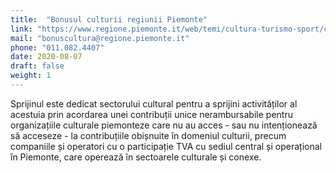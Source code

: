 ```yaml
---
title:  "Bonusul culturii regiunii Piemonte"
link: "https://www.regione.piemonte.it/web/temi/cultura-turismo-sport/cultura/bonus-cultura-700-1000-euro-fondo-perduto-per-fotografi-guide-turistiche-traduttori-operatori"
mail: "bonuscultura@regione.piemonte.it"
phone: "011.082.4407"
date: 2020-08-07
draft: false
weight: 1
---
```


Sprijinul este dedicat sectorului cultural pentru a sprijini activităților al acestuia prin acordarea unei contribuții unice nerambursabile pentru organizațiile culturale piemonteze care nu au acces - sau nu intenționează să acceseze - la contribuțiile obișnuite în domeniul culturii, precum companiile și operatori cu o participație TVA cu sediul central și operațional în Piemonte, care operează în sectoarele culturale și conexe. 
